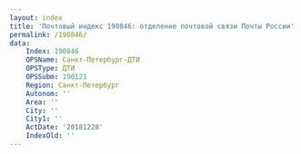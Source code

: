```yaml
---
layout: index
title: 'Почтовый индекс 190846: отделение почтовой связи Почты России'
permalink: /190846/
data:
    Index: 190846
    OPSName: Санкт-Петербург-ДТИ
    OPSType: ДТИ
    OPSSubm: 190121
    Region: Санкт-Петербург
    Autonom: ''
    Area: ''
    City: ''
    City1: ''
    ActDate: '20181228'
    IndexOld: ''
---
```


